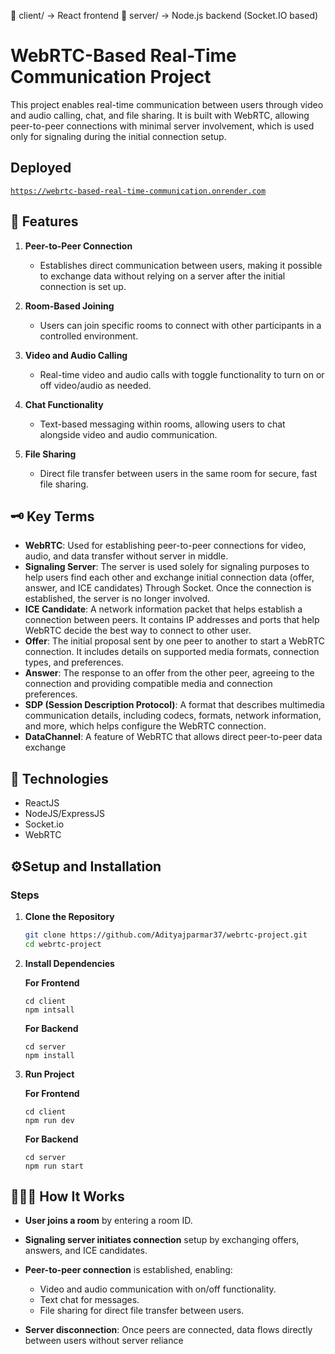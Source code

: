🔹 client/ → React frontend
🔹 server/ → Node.js backend (Socket.IO based)



# WebRTC-Based Real-Time Communication Project

This project enables real-time communication between users through video and audio calling, chat, and file sharing. It is built with WebRTC, allowing peer-to-peer connections with minimal server involvement, which is used only for signaling during the initial connection setup.

## Deployed

[`https://webrtc-based-real-time-communication.onrender.com`](https://webrtc-based-real-time-communication.onrender.com)

## 📜 Features

1. **Peer-to-Peer Connection**

   - Establishes direct communication between users, making it possible to exchange data without relying on a server after the initial connection is set up.

2. **Room-Based Joining**

   - Users can join specific rooms to connect with other participants in a controlled environment.

3. **Video and Audio Calling**

   - Real-time video and audio calls with toggle functionality to turn on or off video/audio as needed.

4. **Chat Functionality**

   - Text-based messaging within rooms, allowing users to chat alongside video and audio communication.

5. **File Sharing**
   - Direct file transfer between users in the same room for secure, fast file sharing.

## 🗝️ Key Terms

- **WebRTC**: Used for establishing peer-to-peer connections for video, audio, and data transfer without server in middle.
- **Signaling Server**: The server is used solely for signaling purposes to help users find each other and exchange initial connection data (offer, answer, and ICE candidates) Through Socket. Once the connection is established, the server is no longer involved.
- **ICE Candidate**: A network information packet that helps establish a connection between peers. It contains IP addresses and ports that help WebRTC decide the best way to connect to other user.
- **Offer**: The initial proposal sent by one peer to another to start a WebRTC connection. It includes details on supported media formats, connection types, and preferences.
- **Answer**: The response to an offer from the other peer, agreeing to the connection and providing compatible media and connection preferences.
- **SDP (Session Description Protocol)**: A format that describes multimedia communication details, including codecs, formats, network information, and more, which helps configure the WebRTC connection.
- **DataChannel**: A feature of WebRTC that allows direct peer-to-peer data exchange

## 💼 Technologies

- ReactJS
- NodeJS/ExpressJS
- Socket.io
- WebRTC

## ⚙️Setup and Installation

### Steps

1. **Clone the Repository**

   ```bash
   git clone https://github.com/Adityajparmar37/webrtc-project.git
   cd webrtc-project
   ```

2. **Install Dependencies**

   **For Frontend**

   ```
   cd client
   npm intsall
   ```

   **For Backend**

   ```
   cd server
   npm install
   ```

3. **Run Project**

   **For Frontend**

   ```
   cd client
   npm run dev
   ```

   **For Backend**

   ```
   cd server
   npm run start
   ```

## 🧑🏻‍💻 How It Works

- **User joins a room** by entering a room ID.
- **Signaling server initiates connection** setup by exchanging offers, answers, and ICE candidates.
- **Peer-to-peer connection** is established, enabling:

  - Video and audio communication with on/off functionality.
  - Text chat for messages.
  - File sharing for direct file transfer between users.

- **Server disconnection**: Once peers are connected, data flows directly between users without server reliance
